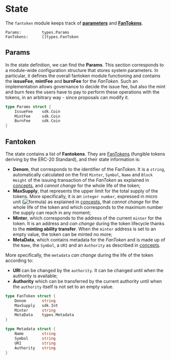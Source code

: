 <!--
order: 2
-->

# State

The `fantoken` module keeps track of [**parameters**](#Params) and [**FanTokens**](#Token).

```
Params:			types.Params
FanTokens:		[]types.FanToken
```

## Params

In the state definition, we can find the **Params**. This section corresponds to a module-wide configuration structure that stores system parameters. In particular, it defines the overall fantoken module functioning and contains the **issueFee**, **mintFee** and **burnFee** for the _FanToken_. Such an implementation allows governance to decide the issue fee, but also the mint and burn fees the users have to pay to perform these operations with the tokens, in an arbitrary way - since proposals can modify it.

```go
type Params struct {
	IssueFee	sdk.Coin
	MintFee		sdk.Coin
	BurnFee		sdk.Coin
}
```

## Fantoken

The state contains a list of **Fantokens**. They are [FanTokens](01_concepts.md#Fan-token) (fungible tokens deriving by the ERC-20 Standard), and their state information is:

- **Denom**, that corresponds to the identifier of the FanToken. It is a `string`, automatically calculated on the first `Minter`, `Symbol`, `Name` and `Block Height` of the issuing transaction of the _FanToken_ as explained in [concepts](01_concepts.md#Fan-token), and _cannot change_ for the whole life of the token;
- **MaxSupply**, that represents the upper limit for the total supply of the tokens. More specifically, it is an `integer number`, expressed in micro unit (![formula](https://render.githubusercontent.com/render/math?math=\color{gray}\mu=10^{-6})) as explained in [concepts](01_concepts.md#Fan-token), that _cannot change_ for the whole life of the token and which corresponds to the maximum number the supply can reach in any moment;
- **Minter**, which corresponds to the address of the current `minter` for the token. It is an address and _can change_ during the token lifecycle thanks to the **minting ability transfer**. When the `minter` address is set to an empty value, the token can be minted no more;
- **MetaData**, which contains metadata for the _FanToken_ and is made up of the `Name`, the `Symbol`, a `URI` and an `Authority` as described in [concepts](01_concepts.md#Fan-token).

More specifically, the `metadata` _can change_ during the life of the token according to:
- **URI** can be changed by the `authority`. It can be changed until when the authority is available;
- **Authority** which can be transferred by the current authority until when the `authority` itself is not set to an empty value.

```go
type FanToken struct {
	Denom		string
	MaxSupply	sdk.Int
	Minter		string
	MetaData	types.Metadata
}

type Metadata struct {
	Name		string
	Symbol      string
	URI         string
	Authority	string
}
```